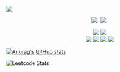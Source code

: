 
<img src="https://capsule-render.vercel.app/api?type=waving&color=white&height=200&section=header&text=Jung-HyeonWook&fontSize=90" />
<p align="center">
<!--   <a href="https://qiita.com/JeongJaeSoon"><img src="https://img.shields.io/badge/94soon-dev.log-11B48A?style=flat-square&logo=Qiita&logoColor=white&link=https://qiita.com/JeongJaeSoon"/></a>&nbsp -->
  <a href="mailto:mk44879@gmail.com"><img src="https://img.shields.io/badge/Gmail-d14836?style=flat-square&logo=Gmail&logoColor=white&link=mk44879@gmail.com"/></a>&nbsp
  <a href="https://https://velog.io/@sun1301/"><img src="https://img.shields.io/badge/velog-000000?style=flat-square&logo=Velog&logoColor=white&link=https://https://velog.io/@sun1301/"/></a>&nbsp
</p>

<p align="center">
<img src="https://img.shields.io/badge/HTML5-E34F26?style=flat-square&logo=HTML5&logoColor=white"/> <img src="https://img.shields.io/badge/CSS3-1572B6?style=flat-square&logo=CSS3&logoColor=white"/>  <br/>
<img src="https://img.shields.io/badge/JavaScript-F7DF1E?style=flat-square&logo=JavaScript&logoColor=white"/> <img src="https://img.shields.io/badge/TypeScript-3178C6?style=flat-square&logo=TypeScript&logoColor=white"/> <img src="https://img.shields.io/badge/React-61DAFB?style=flat-square&logo=React&logoColor=white"/> <img src="https://img.shields.io/badge/Next.js-3DDC84?style=flat-square&logo=Next.js&logoColor=white"/>  <br/>
</p>

[![Anurag's GitHub stats](https://github-readme-stats.vercel.app/api?username=KirschX)](https://github.com/KirschX/github-readme-stats)

![Leetcode Stats](https://leetcard.jacoblin.cool/mk44879)

<!--
**KirschX/KirschX** is a ✨ _special_ ✨ repository because its `README.md` (this file) appears on your GitHub profile.

Here are some ideas to get you started:

